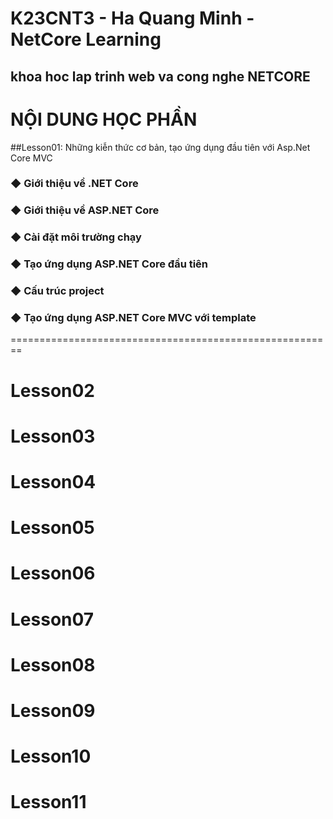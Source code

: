 # K23CNT3 - Ha Quang Minh - NetCore Learning
## khoa hoc lap trinh web va cong nghe NETCORE
NỘI DUNG HỌC PHẦN
========================================================
##Lesson01: Những kiễn thức cơ bản, tạo ứng dụng đầu tiên với Asp.Net Core MVC
### ◆ Giới thiệu về .NET Core
### ◆ Giới thiệu về ASP.NET Core
### ◆ Cài đặt môi trường chạy
### ◆ Tạo ứng dụng ASP.NET Core đầu tiên
### ◆ Cấu trúc project
### ◆ Tạo ứng dụng ASP.NET Core MVC với template
========================================================
# Lesson02
# Lesson03
# Lesson04
# Lesson05
# Lesson06
# Lesson07
# Lesson08
# Lesson09
# Lesson10
# Lesson11
